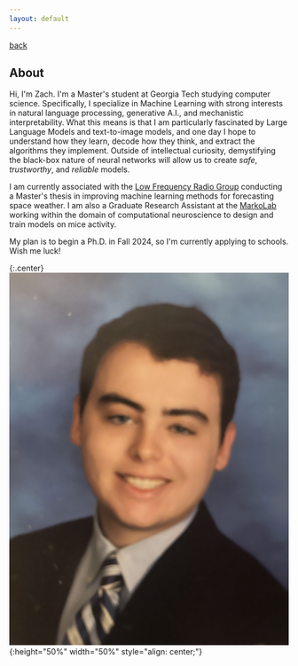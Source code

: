 ```yaml
---
layout: default
---
```


[back](./)

## About

Hi, I'm Zach. I'm a Master's student at Georgia Tech studying computer science. Specifically, I specialize in Machine Learning with strong interests in natural language processing, generative A.I., and mechanistic interpretability. What this means is that I am particularly fascinated by Large Language Models and text-to-image models, and one day I hope to understand how they learn, decode how they think, and extract the algorithms they implement. Outside of intellectual curiosity, demystifying the black-box nature of neural networks will allow us to create _safe_, _trustworthy_, and _reliable_ models.

I am currently associated with the <a href="https://lf.gatech.edu/" target="_blank">Low Frequency Radio Group</a> conducting a Master's thesis in improving machine learning methods for forecasting space weather. I am also a Graduate Research Assistant at the <a href="https://markolab.org/" target="_blank">MarkoLab</a> working within the domain of computational neuroscience to design and train models on mice activity.

My plan is to begin a Ph.D. in Fall 2024, so I'm currently applying to schools. Wish me luck!

{:.center}
![image of me](/assets/images/me.jpg#center){:height="50%" width="50%" style="align: center;"}

